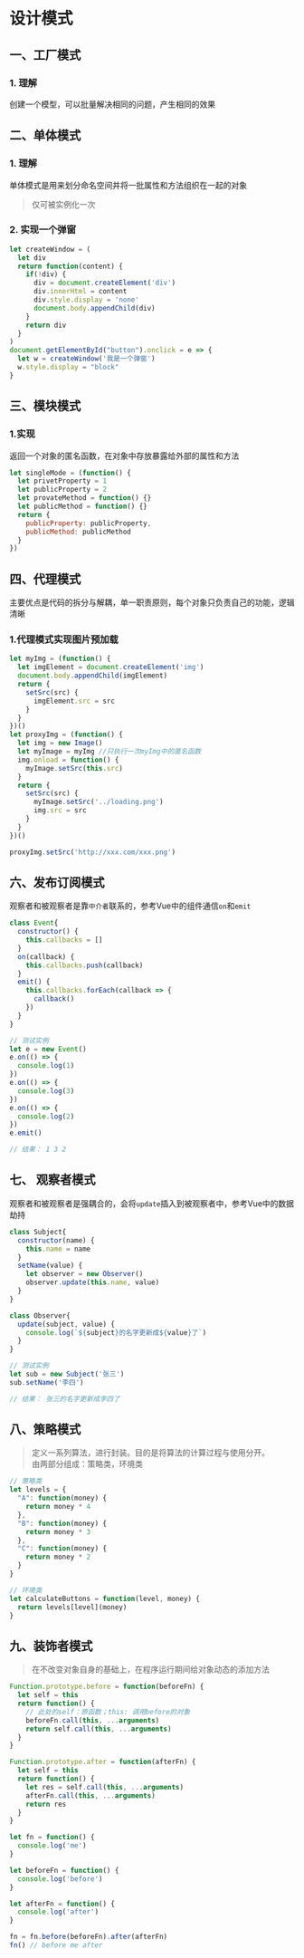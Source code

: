 # 设计模式

## 一、工厂模式
### 1. 理解
创建一个模型，可以批量解决相同的问题，产生相同的效果

## 二、单体模式
### 1. 理解
单体模式是用来划分命名空间并将一批属性和方法组织在一起的对象
> 仅可被实例化一次

### 2. 实现一个弹窗
```js
let createWindow = (
  let div
  return function(content) {
    if(!div) {
      div = document.createElement('div')
      div.innerHtml = content
      div.style.display = 'none'
      document.body.appendChild(div)
    }
    return div
  }
)
document.getElementById("button").onclick = e => {
  let w = createWindow('我是一个弹窗')
  w.style.display = "block"
}
```

## 三、模块模式
### 1.实现
返回一个对象的匿名函数，在对象中存放暴露给外部的属性和方法
```js
let singleMode = (function() {
  let privetProperty = 1
  let publicProperty = 2
  let provateMethod = function() {}
  let publicMethod = function() {}
  return {
    publicProperty: publicProperty,
    publicMethod: publicMethod
  }
})
```

## 四、代理模式
主要优点是代码的拆分与解耦，单一职责原则，每个对象只负责自己的功能，逻辑清晰
### 1.代理模式实现图片预加载
```js
let myImg = (function() {
  let imgElement = document.createElement('img')
  document.body.appendChild(imgElement)
  return {
    setSrc(src) {
      imgElement.src = src
    }
  }
})()
let proxyImg = (function() {
  let img = new Image()
  let myImage = myImg //只执行一次myImg中的匿名函数
  img.onload = function() {
    myImage.setSrc(this.src)
  }
  return {
    setSrc(src) {
      myImage.setSrc('../loading.png')
      img.src = src
    }
  }
})()

proxyImg.setSrc('http://xxx.com/xxx.png')

```
## 六、发布订阅模式
观察者和被观察者是靠`中介者`联系的，参考Vue中的组件通信`on`和`emit`
```js
class Event{
  constructor() {
    this.callbacks = []
  }
  on(callback) {
    this.callbacks.push(callback)
  }
  emit() {
    this.callbacks.forEach(callback => {
      callback()
    })
  }
}

// 测试实例
let e = new Event()
e.on(() => {
  console.log(1)
})
e.on(() => {
  console.log(3)
})
e.on(() => {
  console.log(2)
})
e.emit()

// 结果： 1 3 2
```

## 七、 观察者模式
观察者和被观察者是强耦合的，会将`update`插入到被观察者中，参考Vue中的数据劫持
```js
class Subject{
  constructor(name) {
    this.name = name
  }
  setName(value) {
    let observer = new Observer()
    observer.update(this.name, value)
  }
}

class Observer{
  update(subject, value) {
    console.log(`${subject}的名字更新成${value}了`)
  }
}

// 测试实例
let sub = new Subject('张三')
sub.setName('李四')

// 结果： 张三的名字更新成李四了
```

## 八、策略模式
> 定义一系列算法，进行封装。目的是将算法的计算过程与使用分开。  
> 由两部分组成：策略类，环境类
```js
// 策略类
let levels = {
  "A": function(money) {
    return money * 4
  },
  "B": function(money) {
    return money * 3
  },
  "C": function(money) {
    return money * 2
  }
}

// 环境类
let calculateButtons = function(level, money) {
  return levels[level](money)
}
```

## 九、装饰者模式
> 在不改变对象自身的基础上，在程序运行期间给对象动态的添加方法

```js
Function.prototype.before = function(beforeFn) {
  let self = this
  return function() {
    // 此处的self：原函数；this: 调用before的对象
    beforeFn.call(this, ...arguments)
    return self.call(this, ...arguments)
  }
}

Function.prototype.after = function(afterFn) {
  let self = this
  return function() {
    let res = self.call(this, ...arguments)
    afterFn.call(this, ...arguments)
    return res
  }
}

let fn = function() {
  console.log('me')
}

let beforeFn = function() {
  console.log('before')
}

let afterFn = function() {
  console.log('after')
}

fn = fn.before(beforeFn).after(afterFn)
fn() // before me after
```